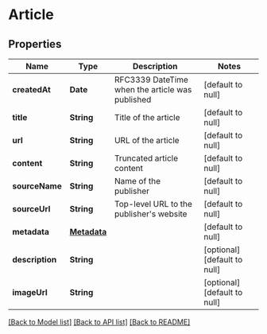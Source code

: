 # Article
## Properties

| Name | Type | Description | Notes |
|------------ | ------------- | ------------- | -------------|
| **createdAt** | **Date** | RFC3339 DateTime when the article was published | [default to null] |
| **title** | **String** | Title of the article | [default to null] |
| **url** | **String** | URL of the article | [default to null] |
| **content** | **String** | Truncated article content | [default to null] |
| **sourceName** | **String** | Name of the publisher | [default to null] |
| **sourceUrl** | **String** | Top-level URL to the publisher&#39;s website | [default to null] |
| **metadata** | [**Metadata**](Metadata.md) |  | [default to null] |
| **description** | **String** |  | [optional] [default to null] |
| **imageUrl** | **String** |  | [optional] [default to null] |

[[Back to Model list]](../README.md#documentation-for-models) [[Back to API list]](../README.md#documentation-for-api-endpoints) [[Back to README]](../README.md)

